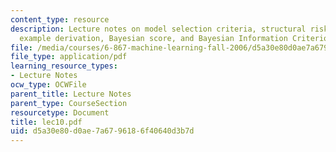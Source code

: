 ```yaml
---
content_type: resource
description: Lecture notes on model selection criteria, structural risk minimization,
  example derivation, Bayesian score, and Bayesian Information Criterion (BIC).
file: /media/courses/6-867-machine-learning-fall-2006/d5a30e80d0ae7a6796186f40640d3b7d_lec10.pdf
file_type: application/pdf
learning_resource_types:
- Lecture Notes
ocw_type: OCWFile
parent_title: Lecture Notes
parent_type: CourseSection
resourcetype: Document
title: lec10.pdf
uid: d5a30e80-d0ae-7a67-9618-6f40640d3b7d
---
```

